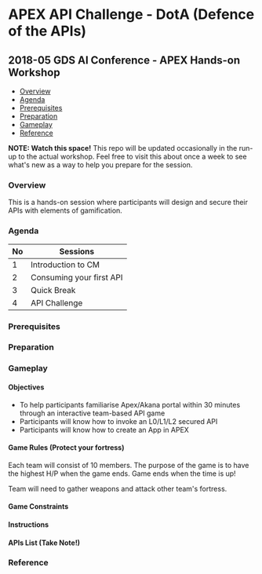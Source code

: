 # APEX API Challenge - DotA (Defence of the APIs)
## 2018-05 GDS AI Conference - APEX Hands-on Workshop

 * [Overview](#overview)
 * [Agenda](#agenda)
 * [Prerequisites](#prerequisites)
 * [Preparation](#preparation)
 * [Gameplay](#gameplay)
 * [Reference](#reference)

**NOTE: Watch this space!** This repo will be updated occasionally in the run-up to the actual workshop. Feel free to visit this about once a week to see what's new as a way to help you prepare for the session.

### Overview

This is a hands-on session where participants will design and secure their APIs with elements of gamification.

### Agenda

| No | Sessions |
| --- | --- |
| 1 | Introduction to CM |
| 2 | Consuming your first API |
| 3 | Quick Break |
| 4 | API Challenge |

### Prerequisites

### Preparation

### Gameplay

#### Objectives
- To help participants familiarise Apex/Akana portal within 30 minutes through an interactive team-based API game
- Participants will know how to invoke an L0/L1/L2 secured API 
- Participants will know how to create an App in APEX

#### Game Rules (Protect your fortress)
Each team will consist of 10 members. The purpose of the game is to have the highest H/P when the game ends. Game ends when the time is up!

Team will need to gather weapons and attack other team's fortress.

#### Game Constraints

#### Instructions

#### APIs List (Take Note!)

### Reference
